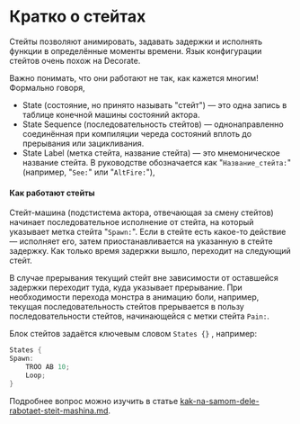 # Кратко о стейтах

Стейты позволяют анимировать, задавать задержки и исполнять функции в определённые моменты времени. Язык конфигурации стейтов очень похож на Decorate.

Важно понимать, что они работают не так, как кажется многим! Формально говоря,

* State (состояние,  но принято называть "стейт") — это одна запись в таблице конечной машины состояний актора.
* State Sequence (последовательность стейтов) — однонаправленно соединённая при компиляции череда состояний вплоть до прерывания или зацикливания.
* State Label (метка стейта, название стейта) — это мнемоническое название стейта. В руководстве обозначается как "`Название_стейта:`" (например, "`See:`" или "`AltFire:`"),

#### Как работают стейты

Стейт-машина (подстистема актора, отвечающая за смену стейтов) начинает последовательное исполнение от стейта, на который указывает метка стейта "`Spawn:`". Если в стейте есть какое-то действие — исполняет его, затем приостанавливается на указанную в стейте задержку. Как только время задержки вышло, переходит на следующий стейт.

В случае прерывания текущий стейт вне зависимости от оставшейся задержки переходит туда, куда указывает прерывание. При необходимости перехода монстра в анимацию боли, например, текущая последовательность стейтов прерывается в пользу последовательности стейтов, начинающейся с метки стейта `Pain:`.

Блок стейтов задаётся ключевым словом `States {}` , например:

```cpp
States {
Spawn:
    TROO AB 10;
    Loop;
}
```

Подробнее вопрос можно изучить в статье [kak-na-samom-dele-rabotaet-steit-mashina.md](../vnutrennee-ustroistvo-zdoom/kak-na-samom-dele-rabotaet-steit-mashina.md "mention").
